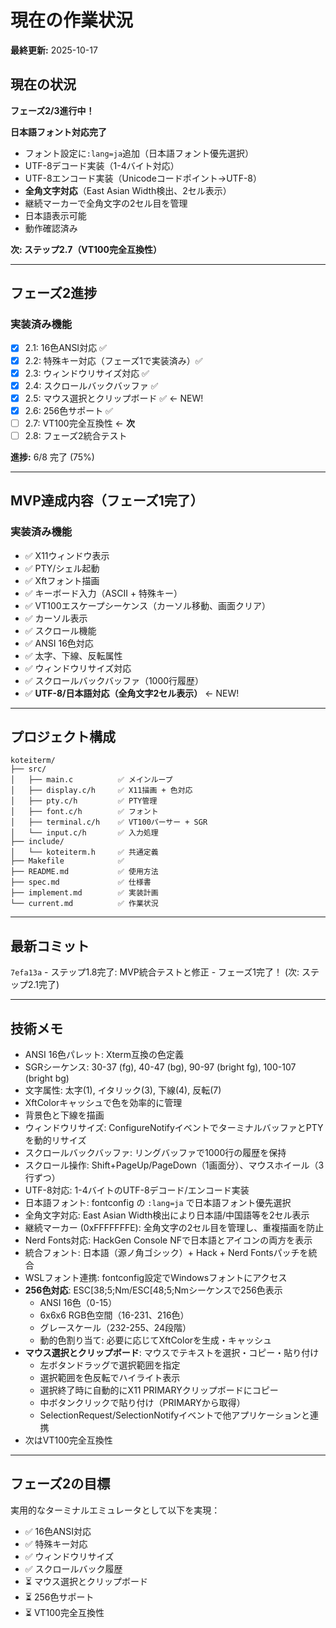 # 現在の作業状況

**最終更新:** 2025-10-17

## 現在の状況

**フェーズ2/3進行中！**

**日本語フォント対応完了**
- フォント設定に`:lang=ja`追加（日本語フォント優先選択）
- UTF-8デコード実装（1-4バイト対応）
- UTF-8エンコード実装（Unicodeコードポイント→UTF-8）
- **全角文字対応**（East Asian Width検出、2セル表示）
- 継続マーカーで全角文字の2セル目を管理
- 日本語表示可能
- 動作確認済み

**次: ステップ2.7（VT100完全互換性）**

---

## フェーズ2進捗

### 実装済み機能
- [x] 2.1: 16色ANSI対応 ✅
- [x] 2.2: 特殊キー対応（フェーズ1で実装済み）✅
- [x] 2.3: ウィンドウリサイズ対応 ✅
- [x] 2.4: スクロールバックバッファ ✅
- [x] 2.5: マウス選択とクリップボード ✅ ← NEW!
- [x] 2.6: 256色サポート ✅
- [ ] 2.7: VT100完全互換性 ← **次**
- [ ] 2.8: フェーズ2統合テスト

**進捗:** 6/8 完了 (75%)

---

## MVP達成内容（フェーズ1完了）

### 実装済み機能
- ✅ X11ウィンドウ表示
- ✅ PTY/シェル起動
- ✅ Xftフォント描画
- ✅ キーボード入力（ASCII + 特殊キー）
- ✅ VT100エスケープシーケンス（カーソル移動、画面クリア）
- ✅ カーソル表示
- ✅ スクロール機能
- ✅ ANSI 16色対応
- ✅ 太字、下線、反転属性
- ✅ ウィンドウリサイズ対応
- ✅ スクロールバックバッファ（1000行履歴）
- ✅ **UTF-8/日本語対応（全角文字2セル表示）** ← NEW!

---

## プロジェクト構成

```
koteiterm/
├── src/
│   ├── main.c          ✅ メインループ
│   ├── display.c/h     ✅ X11描画 + 色対応
│   ├── pty.c/h         ✅ PTY管理
│   ├── font.c/h        ✅ フォント
│   ├── terminal.c/h    ✅ VT100パーサー + SGR
│   └── input.c/h       ✅ 入力処理
├── include/
│   └── koteiterm.h     ✅ 共通定義
├── Makefile            ✅
├── README.md           ✅ 使用方法
├── spec.md             ✅ 仕様書
├── implement.md        ✅ 実装計画
└── current.md          ✅ 作業状況
```

---

## 最新コミット

`7efa13a` - ステップ1.8完了: MVP統合テストと修正 - フェーズ1完了！
(次: ステップ2.1完了)

---

## 技術メモ

- ANSI 16色パレット: Xterm互換の色定義
- SGRシーケンス: 30-37 (fg), 40-47 (bg), 90-97 (bright fg), 100-107 (bright bg)
- 文字属性: 太字(1), イタリック(3), 下線(4), 反転(7)
- XftColorキャッシュで色を効率的に管理
- 背景色と下線を描画
- ウィンドウリサイズ: ConfigureNotifyイベントでターミナルバッファとPTYを動的リサイズ
- スクロールバックバッファ: リングバッファで1000行の履歴を保持
- スクロール操作: Shift+PageUp/PageDown（1画面分）、マウスホイール（3行ずつ）
- UTF-8対応: 1-4バイトのUTF-8デコード/エンコード実装
- 日本語フォント: fontconfig の `:lang=ja` で日本語フォント優先選択
- 全角文字対応: East Asian Width検出により日本語/中国語等を2セル表示
- 継続マーカー (0xFFFFFFFE): 全角文字の2セル目を管理し、重複描画を防止
- Nerd Fonts対応: HackGen Console NFで日本語とアイコンの両方を表示
- 統合フォント: 日本語（源ノ角ゴシック）+ Hack + Nerd Fontsパッチを統合
- WSLフォント連携: fontconfig設定でWindowsフォントにアクセス
- **256色対応**: ESC[38;5;Nm/ESC[48;5;Nmシーケンスで256色表示
  - ANSI 16色（0-15）
  - 6x6x6 RGB色空間（16-231、216色）
  - グレースケール（232-255、24段階）
  - 動的色割り当て: 必要に応じてXftColorを生成・キャッシュ
- **マウス選択とクリップボード**: マウスでテキストを選択・コピー・貼り付け
  - 左ボタンドラッグで選択範囲を指定
  - 選択範囲を色反転でハイライト表示
  - 選択終了時に自動的にX11 PRIMARYクリップボードにコピー
  - 中ボタンクリックで貼り付け（PRIMARYから取得）
  - SelectionRequest/SelectionNotifyイベントで他アプリケーションと連携
- 次はVT100完全互換性

---

## フェーズ2の目標

実用的なターミナルエミュレータとして以下を実現：
- ✅ 16色ANSI対応
- ✅ 特殊キー対応
- ✅ ウィンドウリサイズ
- ✅ スクロールバック履歴
- ⏳ マウス選択とクリップボード
- ⏳ 256色サポート
- ⏳ VT100完全互換性
